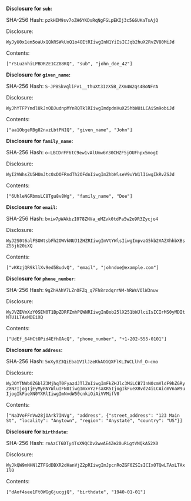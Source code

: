 __Disclosure for `sub`:__

SHA-256 Hash: `pzkHIM9sv7oZH6YKDsRqNgFGLpEKIj3c5G6UKaTsAjQ`

Disclosure:

```
WyJyU0x1em5oaUxQQkRSWkUxQ1o4OEtRIiwgInN1YiIsICJqb2huX2RvZV80MiJd
```

Contents:

```
["rSLuznhiLPBDRZE1CZ88KQ", "sub", "john_doe_42"]
```

__Disclosure for `given_name`:__

SHA-256 Hash: `S-JPBSkvqliFv1__thuXt3IzX5B_ZXm4W2qs4BoNFrA`

Disclosure:

```
WyJhYTFPYmdlUkJnODJudnpMYnRQTklRIiwgImdpdmVuX25hbWUiLCAiSm9obiJd
```

Contents:

```
["aa1ObgeRBg82nvzLbtPNIQ", "given_name", "John"]
```

__Disclosure for `family_name`:__

SHA-256 Hash: `o-LBCDrFF6tC9ew1vAlUmw6Y30CHZF5jOUFhpx5mogI`

Disclosure:

```
WyI2VWhsZU5HUmJtc0xDOFRndTh2OFdnIiwgImZhbWlseV9uYW1lIiwgIkRvZSJd
```

Contents:

```
["6UhleNGRbmsLC8Tgu8v8Wg", "family_name", "Doe"]
```

__Disclosure for `email`:__

SHA-256 Hash: `bviw7pWAkbzI078ZNVa_eMZvk0tdPa5w2o9R3Zycjo4`

Disclosure:

```
WyJ2S0t6alFSOWtsbFh2OWVkNUJ1ZHZRIiwgImVtYWlsIiwgImpvaG5kb2VAZXhhbXBs
ZS5jb20iXQ
```

Contents:

```
["vKKzjQR9kllXv9ed5BudvQ", "email", "johndoe@example.com"]
```

__Disclosure for `phone_number`:__

SHA-256 Hash: `9gZhHAhV7LZnOFZq_q7Fh8rzdqrrNM-hRWsVOlW3nuw`

Disclosure:

```
WyJVZEVmXzY0SEN0T1BpZDRFZmhPQWNRIiwgInBob25lX251bWJlciIsICIrMS0yMDIt
NTU1LTAxMDEiXQ
```

Contents:

```
["UdEf_64HCtOPid4EfhOAcQ", "phone_number", "+1-202-555-0101"]
```

__Disclosure for `address`:__

SHA-256 Hash: `5nXy0Z3QiEba1V1lJzeKhAOGQXFlKLIWCLlhf_O-cmo`

Disclosure:

```
WyJOYTNWb0ZGblZ3MjhqT0FyazdJTlZnIiwgImFkZHJlc3MiLCB7InN0cmVldF9hZGRy
ZXNzIjogIjEyMyBNYWluIFN0IiwgImxvY2FsaXR5IjogIkFueXRvd24iLCAicmVnaW9u
IjogIkFueXN0YXRlIiwgImNvdW50cnkiOiAiVVMifV0
```

Contents:

```
["Na3VoFFnVw28jOArk7INVg", "address", {"street_address": "123 Main
St", "locality": "Anytown", "region": "Anystate", "country": "US"}]
```

__Disclosure for `birthdate`:__

SHA-256 Hash: `rnAzCT6DTy4TsX9QCDv2wwAE4Ze20uRigtVNQkA52X0`

Disclosure:

```
WyJkQW9mNHNlZTFGdDBXR2dHanVjZ2pRIiwgImJpcnRoZGF0ZSIsICIxOTQwLTAxLTAx
Il0
```

Contents:

```
["dAof4see1Ft0WGgGjucgjQ", "birthdate", "1940-01-01"]
```